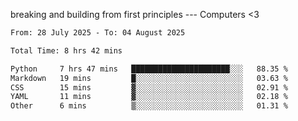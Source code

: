 breaking and building from first principles --- Computers <3

<!--START_SECTION:waka-->

```txt
From: 28 July 2025 - To: 04 August 2025

Total Time: 8 hrs 42 mins

Python     7 hrs 47 mins   ██████████████████████░░░   88.35 %
Markdown   19 mins         █░░░░░░░░░░░░░░░░░░░░░░░░   03.63 %
CSS        15 mins         ▓░░░░░░░░░░░░░░░░░░░░░░░░   02.91 %
YAML       11 mins         ▓░░░░░░░░░░░░░░░░░░░░░░░░   02.18 %
Other      6 mins          ▒░░░░░░░░░░░░░░░░░░░░░░░░   01.31 %
```

<!--END_SECTION:waka-->
